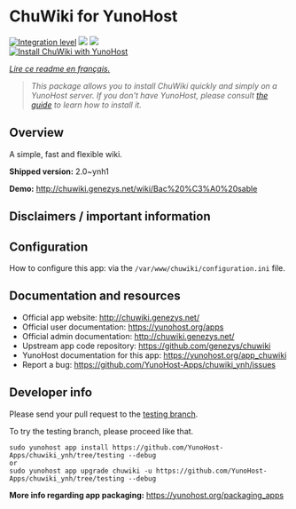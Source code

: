 <!--
N.B.: This README was automatically generated by https://github.com/YunoHost/apps/tree/master/tools/README-generator
It shall NOT be edited by hand.
-->

# ChuWiki for YunoHost

[![Integration level](https://dash.yunohost.org/integration/chuwiki.svg)](https://dash.yunohost.org/appci/app/chuwiki) ![](https://ci-apps.yunohost.org/ci/badges/chuwiki.status.svg) ![](https://ci-apps.yunohost.org/ci/badges/chuwiki.maintain.svg)  
[![Install ChuWiki with YunoHost](https://install-app.yunohost.org/install-with-yunohost.svg)](https://install-app.yunohost.org/?app=chuwiki)

*[Lire ce readme en français.](./README_fr.md)*

> *This package allows you to install ChuWiki quickly and simply on a YunoHost server.
If you don't have YunoHost, please consult [the guide](https://yunohost.org/#/install) to learn how to install it.*

## Overview

A simple, fast and flexible wiki.

**Shipped version:** 2.0~ynh1

**Demo:** http://chuwiki.genezys.net/wiki/Bac%20%C3%A0%20sable

## Disclaimers / important information

## Configuration

How to configure this app: via the `/var/www/chuwiki/configuration.ini` file.

## Documentation and resources

* Official app website: http://chuwiki.genezys.net/
* Official user documentation: https://yunohost.org/apps
* Official admin documentation: http://chuwiki.genezys.net/
* Upstream app code repository: https://github.com/genezys/chuwiki
* YunoHost documentation for this app: https://yunohost.org/app_chuwiki
* Report a bug: https://github.com/YunoHost-Apps/chuwiki_ynh/issues

## Developer info

Please send your pull request to the [testing branch](https://github.com/YunoHost-Apps/chuwiki_ynh/tree/testing).

To try the testing branch, please proceed like that.
```
sudo yunohost app install https://github.com/YunoHost-Apps/chuwiki_ynh/tree/testing --debug
or
sudo yunohost app upgrade chuwiki -u https://github.com/YunoHost-Apps/chuwiki_ynh/tree/testing --debug
```

**More info regarding app packaging:** https://yunohost.org/packaging_apps